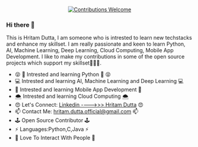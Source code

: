 

<p align="center">
<br/><a href="#contributing"><img alt="Contributions Welcome" src="https://img.shields.io/badge/contributions-welcome-brightgreen?style=for-the-badge&labelColor=black&logo=github"></a>
</p>

### Hi there 👋

This is Hritam Dutta, I am someone who is intrested to learn new techstacks and enhance my skillset. I am really passionate and keen to learn Python, AI, Machine Learning, Deep Learning, Cloud Computing, Mobile App Development. I like to make my contributions in some of the open source projects which support my skillset💝💖💝. 
<ul>
  <li>😝 🐍 Intrested and learning Python 🐍 😝</li>
  <li>💻 Intrested and learning AI, Machine Learning and Deep Learning 💻</li>
  <li>📱 Intrested and learning Mobile App Development 📱</li>
  <li>🌨 Intrested and learning Cloud Computing 🌨</li>
  <li>😍 Let's Connect: <a href="https://www.linkedin.com/in/hritam-dutta06/">Linkedin ---->>> Hritam Dutta</a> 😍</li> 
  <li>📫 Contact Me: <a href="mailto:hritam.dutta.official@gmail.com">hritam.dutta.official@gmail.com</a> 📫</li>
  <li>🕹️ Open Source Contributor 🕹️</li>
  <li>⚡ Languages:Python,C,Java ⚡</li>
  <li>🥰 Love To Interact With People 🥰</li>
</ul>
